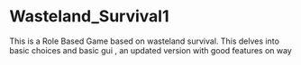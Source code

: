 # Wasteland_Survival1
This is a Role Based Game based on wasteland survival.
This delves into basic choices and basic gui , an updated version with good features on way
